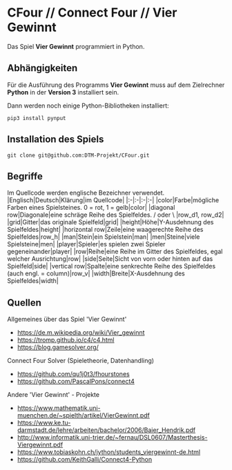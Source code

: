 # CFour // Connect Four // Vier Gewinnt

Das Spiel __Vier Gewinnt__ programmiert in Python.

## Abhängigkeiten
Für die Ausführung des Programms __Vier Gewinnt__
muss auf dem Zielrechner __Python__ in der __Version 3__ installiert sein.

Dann werden noch einige Python-Bibliotheken installiert:
```
pip3 install pynput
```

## Installation des Spiels
```
git clone git@github.com:DTM-Projekt/CFour.git
```

## Begriffe

Im Quellcode werden englische Bezeichner verwendet.
|Englisch|Deutsch|Klärung|im Quellcode|
|:-|:-|:-|:-|
|color|Farbe|mögliche Farben eines Spielsteines. 0 = rot, 1 = gelb|color|
|diagonal row|Diagonale|eine schräge Reihe des Spielfeldes. / oder \\ |row_d1, row_d2|
|grid|Gitter|das originale Spielfeld|grid|
|height|Höhe|Y-Ausdehnung des Spielfeldes|height|
|horizontal row|Zeile|eine waagerechte Reihe des Spielfeldes|row_h|
|man|Stein|ein Spielstein|man|
|men|Steine|viele Spielsteine|men|
|player|Spieler|es spielen zwei Spieler gegeneinander|player|
|row|Reihe|eine Reihe im Gitter des Spielfeldes, egal welcher Ausrichtung|row|
|side|Seite|Sicht von vorn oder hinten auf das Spielfeld|side|
|vertical row|Spalte|eine senkrechte Reihe des Spielfeldes (auch engl. = column)|row_v|
|width|Breite|X-Ausdehnung des Spielfeldes|width|

## Quellen

Allgemeines über das Spiel 'Vier Gewinnt'
* https://de.m.wikipedia.org/wiki/Vier_gewinnt
* https://tromp.github.io/c4/c4.html
* https://blog.gamesolver.org/

Connect Four Solver (Spieletheorie, Datenhandling)
* https://github.com/qu1j0t3/fhourstones
* https://github.com/PascalPons/connect4

Andere 'Vier Gewinnt' - Projekte
* https://www.mathematik.uni-muenchen.de/~spielth/artikel/VierGewinnt.pdf
* https://www.ke.tu-darmstadt.de/lehre/arbeiten/bachelor/2006/Baier_Hendrik.pdf
* http://www.informatik.uni-trier.de/~fernau/DSL0607/Masterthesis-Viergewinnt.pdf
* https://www.tobiaskohn.ch/jython/students_viergewinnt-de.html
* https://github.com/KeithGalli/Connect4-Python
